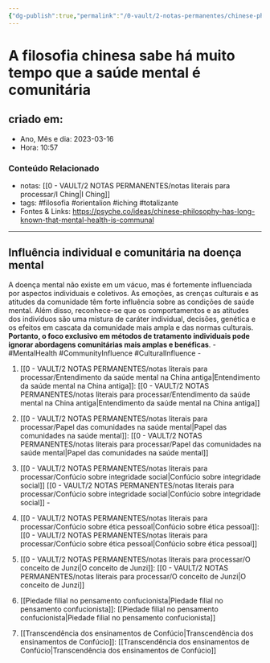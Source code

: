 ```yaml
---
{"dg-publish":true,"permalink":"/0-vault/2-notas-permanentes/chinese-philosophy-has-long-known-that-mental-health-is-communal/","tags":["permanente","filosofia","orientalion","iching","totalizante","MentalHealth","CommunityInfluence","CulturalInfluence"],"dgHomeLink":true,"dgShowLocalGraph":true,"dgShowFileTree":true,"dgEnableSearch":true,"noteIcon":""}
---
```


# A filosofia chinesa sabe há muito tempo que a saúde mental é comunitária

## criado em: 

- Ano, Mês e dia: 2023-03-16
- Hora: 10:57

### Conteúdo Relacionado

- notas: [[0 - VAULT/2 NOTAS PERMANENTES/notas literais para processar/I Ching\|I Ching]]
- tags: #filosofia #orientalion #iching #totalizante  
- Fontes & Links: https://psyche.co/ideas/chinese-philosophy-has-long-known-that-mental-health-is-communal
---
## Influência individual e comunitária na doença mental

A doença mental não existe em um vácuo, mas é fortemente influenciada por aspectos individuais e coletivos. As emoções, as crenças culturais e as atitudes da comunidade têm forte influência sobre as condições de saúde mental. Além disso, reconhece-se que os comportamentos e as atitudes dos indivíduos são uma mistura de caráter individual, decisões, genética e os efeitos em cascata da comunidade mais ampla e das normas culturais. **Portanto, o foco exclusivo em métodos de tratamento individuais pode ignorar abordagens comunitárias mais amplas e benéficas**. - #MentalHealth #CommunityInfluence #CulturalInfluence - 



1. [[0 - VAULT/2 NOTAS PERMANENTES/notas literais para processar/Entendimento da saúde mental na China antiga\|Entendimento da saúde mental na China antiga]]: [[0 - VAULT/2 NOTAS PERMANENTES/notas literais para processar/Entendimento da saúde mental na China antiga\|Entendimento da saúde mental na China antiga]]

2. [[0 - VAULT/2 NOTAS PERMANENTES/notas literais para processar/Papel das comunidades na saúde mental\|Papel das comunidades na saúde mental]]: [[0 - VAULT/2 NOTAS PERMANENTES/notas literais para processar/Papel das comunidades na saúde mental\|Papel das comunidades na saúde mental]]

3. [[0 - VAULT/2 NOTAS PERMANENTES/notas literais para processar/Confúcio sobre integridade social\|Confúcio sobre integridade social]] [[0 - VAULT/2 NOTAS PERMANENTES/notas literais para processar/Confúcio sobre integridade social\|Confúcio sobre integridade social]] - 

4. [[0 - VAULT/2 NOTAS PERMANENTES/notas literais para processar/Confúcio sobre ética pessoal\|Confúcio sobre ética pessoal]]: [[0 - VAULT/2 NOTAS PERMANENTES/notas literais para processar/Confúcio sobre ética pessoal\|Confúcio sobre ética pessoal]]

5. [[0 - VAULT/2 NOTAS PERMANENTES/notas literais para processar/O conceito de Junzi\|O conceito de Junzi]]: [[0 - VAULT/2 NOTAS PERMANENTES/notas literais para processar/O conceito de Junzi\|O conceito de Junzi]]
5. [[Piedade filial no pensamento confucionista\|Piedade filial no pensamento confucionista]]: [[Piedade filial no pensamento confucionista\|Piedade filial no pensamento confucionista]]
6. [[Transcendência dos ensinamentos de Confúcio\|Transcendência dos ensinamentos de Confúcio]]: [[Transcendência dos ensinamentos de Confúcio\|Transcendência dos ensinamentos de Confúcio]]